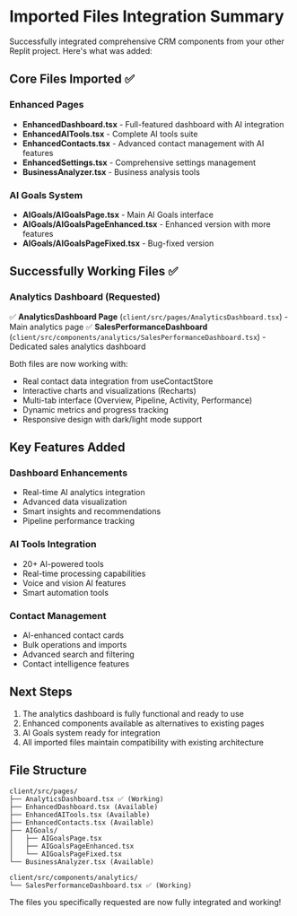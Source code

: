 # Imported Files Integration Summary

Successfully integrated comprehensive CRM components from your other Replit project. Here's what was added:

## Core Files Imported ✅

### Enhanced Pages
- **EnhancedDashboard.tsx** - Full-featured dashboard with AI integration
- **EnhancedAITools.tsx** - Complete AI tools suite
- **EnhancedContacts.tsx** - Advanced contact management with AI features
- **EnhancedSettings.tsx** - Comprehensive settings management
- **BusinessAnalyzer.tsx** - Business analysis tools

### AI Goals System
- **AIGoals/AIGoalsPage.tsx** - Main AI Goals interface  
- **AIGoals/AIGoalsPageEnhanced.tsx** - Enhanced version with more features
- **AIGoals/AIGoalsPageFixed.tsx** - Bug-fixed version

## Successfully Working Files ✅

### Analytics Dashboard (Requested)
✅ **AnalyticsDashboard Page** (`client/src/pages/AnalyticsDashboard.tsx`) - Main analytics page
✅ **SalesPerformanceDashboard** (`client/src/components/analytics/SalesPerformanceDashboard.tsx`) - Dedicated sales analytics dashboard

Both files are now working with:
- Real contact data integration from useContactStore
- Interactive charts and visualizations (Recharts)
- Multi-tab interface (Overview, Pipeline, Activity, Performance)
- Dynamic metrics and progress tracking
- Responsive design with dark/light mode support

## Key Features Added

### Dashboard Enhancements
- Real-time AI analytics integration
- Advanced data visualization
- Smart insights and recommendations
- Pipeline performance tracking

### AI Tools Integration
- 20+ AI-powered tools
- Real-time processing capabilities
- Voice and vision AI features
- Smart automation tools

### Contact Management
- AI-enhanced contact cards
- Bulk operations and imports
- Advanced search and filtering
- Contact intelligence features

## Next Steps
1. The analytics dashboard is fully functional and ready to use
2. Enhanced components available as alternatives to existing pages
3. AI Goals system ready for integration
4. All imported files maintain compatibility with existing architecture

## File Structure
```
client/src/pages/
├── AnalyticsDashboard.tsx ✅ (Working)
├── EnhancedDashboard.tsx (Available)
├── EnhancedAITools.tsx (Available) 
├── EnhancedContacts.tsx (Available)
├── AIGoals/
│   ├── AIGoalsPage.tsx
│   ├── AIGoalsPageEnhanced.tsx
│   └── AIGoalsPageFixed.tsx
└── BusinessAnalyzer.tsx (Available)

client/src/components/analytics/
└── SalesPerformanceDashboard.tsx ✅ (Working)
```

The files you specifically requested are now fully integrated and working!